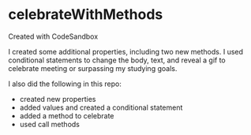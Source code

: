 # celebrateWithMethods
Created with CodeSandbox

I created some additional properties, including two new methods. I used conditional statements to change the body, text, and reveal a gif to celebrate meeting or surpassing my studying goals.

I also did the following in this repo:
- created new properties
- added values and created a conditional statement
- added a method to celebrate
- used call methods
